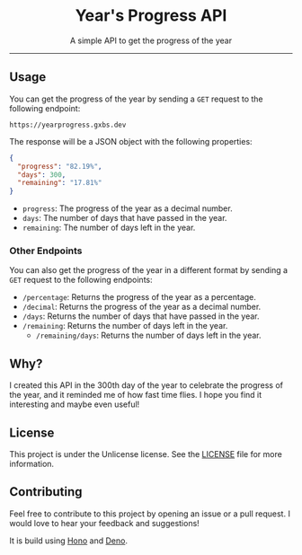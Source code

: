 <div align="center">
<h1>Year's Progress API</h1>
<p>A simple API to get the progress of the year</p>
</div>

---

## Usage

You can get the progress of the year by sending a `GET` request to the following
endpoint:

```
https://yearprogress.gxbs.dev
```

The response will be a JSON object with the following properties:

```json
{
  "progress": "82.19%",
  "days": 300,
  "remaining": "17.81%"
}
```

- `progress`: The progress of the year as a decimal number.
- `days`: The number of days that have passed in the year.
- `remaining`: The number of days left in the year.

### Other Endpoints

You can also get the progress of the year in a different format by sending a
`GET` request to the following endpoints:

- `/percentage`: Returns the progress of the year as a percentage.
- `/decimal`: Returns the progress of the year as a decimal number.
- `/days`: Returns the number of days that have passed in the year.
- `/remaining`: Returns the number of days left in the year.
  - `/remaining/days`: Returns the number of days left in the year.

## Why?

I created this API in the 300th day of the year to celebrate the progress of the
year, and it reminded me of how fast time flies. I hope you find it interesting
and maybe even useful!

## License

This project is under the Unlicense license. See the [LICENSE](./LICENSE.txt) file for
more information.

## Contributing

Feel free to contribute to this project by opening an issue or a pull request. I
would love to hear your feedback and suggestions!

It is build using [Hono](https://hono.dev) and [Deno](https://deno.com).
